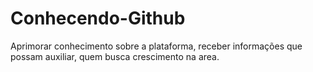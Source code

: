 # Conhecendo-Github
Aprimorar conhecimento sobre a plataforma, receber informações que possam auxiliar, quem busca crescimento na area.
